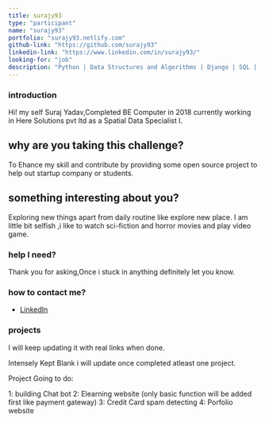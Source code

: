 ```yaml
---
title: surajy93
type: "participant"
name: "surajy93"
portfolio: "surajy93.netlify.com"
github-link: "https://github.com/surajy93"
linkedin-link: "https://www.linkedin.com/in/surajy93/"
looking-for: "job"
description: "Python | Data Structures and Algorithms | Django | SQL | Machine Learning "
---
```

### introduction

Hi! my self Suraj Yadav,Completed BE Computer in 2018 currently working in Here Solutions pvt ltd as a Spatial Data Specialist I.

## why are you taking this challenge?

To Ehance my skill and contribute by providing some open source project to help out startup company or students.  

## something interesting about you?

Exploring new things apart from daily routine like explore new place.
I am little bit selfish ,i like to watch sci-fiction and horror movies and play video game.

### help I need?

Thank you for asking,Once i stuck in anything definitely let you know.

### how to contact me?

- [LinkedIn](https://www.linkedin.com/in/surajy93/)

### projects
 I will keep updating it with real links when done.

Intensely Kept Blank i will update once completed atleast one project.

Project Going to do:

1: building Chat bot
2: Elearning website (only basic function will be added first like payment gateway)
3: Credit Card spam detecting 
4: Porfolio website







